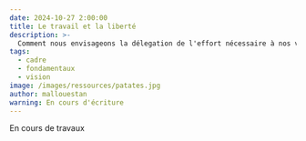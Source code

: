 ```yaml
---
date: 2024-10-27 2:00:00
title: Le travail et la liberté 
description: >-
  Comment nous envisageons la délegation de l'effort nécessaire à nos vies
tags:
  - cadre
  - fondamentaux
  - vision
image: /images/ressources/patates.jpg
author: mallouestan
warning: En cours d'écriture
---
```


En cours de travaux